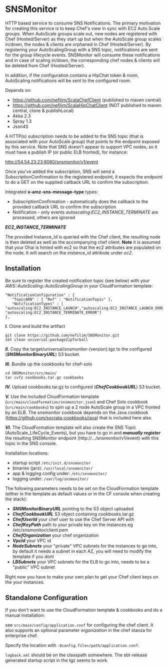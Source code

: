 SNSMonitor
==========

HTTP based service to consume SNS Notifications. The primary motivation for creating this service is to keep Chef's view in sync with EC2 Auto Scale groups. When AutoScale groups scale out, new nodes are registered with Chef (Hosted/Server) as they start up but when the AutoScale group scales in/down, the nodes & clients are orphaned in Chef (Hosted/Server). By registering your AutoScalingGroup with a SNS topic, notifications are sent for the group lifecycle events. SNSMonitor will consume these notifications and in case of scaling in/down, the corresponding chef nodes & clients will be deleted from Chef (Hosted/Server). 

In addition, if the configuration contains a HipChat token & room, AutoScaling notifications will be sent to the configured room.

Depends on:
* https://github.com/nefilim/ScalaChefClient (published to maven central)
* https://github.com/nefilim/ScalaHipChatClient (NOT published to maven central, clone & publishLocal)
* Akka 2.3
* Spray 1.3
* Json4S

A HTTP(s) subscription needs to be added to the SNS topic (that is associated with your AutoScale group) that points to the endpoint exposed by this service. Note that SNS doesn't appear to support VPC nodes, so it must have a publish IP (or public ELB fronted), for instance: 

http://54.54.23.23:8080/snsmonitor/v1/event

Once you've added the subscription, SNS will send a SubscriptionConfirmation to the registered endpoint, it expects the endpoint to do a GET on the supplied callback URL to confirm the subscription. 

Integrated **x-amz-sns-message-type** types:

* SubscriptionConfirmation - automatically does the callback to the provided callback URL to confirm the subscription
* Notification - only events *autoscaling:EC2_INSTANCE_TERMINATE* are processed, others are ignored

**_EC2_INSTANCE_TERMINATE_**

The provided Instance_Id is queried with the Chef client, the resulting node is then deleted as well as the accompanying chef client. 
**Note** it is assumed that your Ohai is hinted with ec2 so that the ec2 attributes are populated on the node. It will search on the *instance_id* attribute under *ec2*. 

Installation
---

Be sure to register the created notification topic (see below) with your *AWS::AutoScaling::AutoScalingGroup* in your CloudFormation template:

```
"NotificationConfiguration" : {
   "TopicARN" : { "Ref" : "NotificationTopic" },
   "NotificationTypes" : [ "autoscaling:EC2_INSTANCE_LAUNCH","autoscaling:EC2_INSTANCE_LAUNCH_ERROR","autoscaling:EC2_INSTANCE_TERMINATE", "autoscaling:EC2_INSTANCE_TERMINATE_ERROR"]
},
```

***I.*** Clone and build the artifact

```
git clone https://github.com/nefilim/SNSMonitor.git
sbt clean universal:packageZipTarball
```
***II.*** Copy the target/universal/snsmonitor-(version).tgz to the configured (***SNSMonitorBinaryURL***) S3 bucket.

***III.*** Bundle up the cookbooks for chef-solo
```
cd SNSMonitor/src/main/
tar cvfz cookbooks.tar.gz cookbooks
```
***IV.*** Upload cookbooks.tar.gz to configured (***ChefCookbookURL***) S3 bucket.

***V.*** Use the included CloudFormation template (```src/main/cloudformation/snsmonitor.json```) and Chef Solo cookbook (```src/main/cookbooks```) to spin up a 2 node AutoScale group in a VPC fronted by an ELB. The snsmonitor cookbook depends on the Java cookbook (https://github.com/socrata-cookbooks/java) that is included here also. 

***VI.*** The CloudFormation template will also create the SNS Topic (AutoScale_LifeCycle_Events), but you have to go in and ***manually register*** the resulting SNSMonitor endpoint (http://.../snsmonitor/v1/event) with this topic in the SNS console. 

Installation locations: 
* startup script ```/etc/init.d/snsmonitor```
* binaries (jars): ```/usr/local/snsmonitor/```
* app & logging config under: ```/etc/snsmonitor/```
* logging under: ```/var/log/snsmonitor/```

The following parameters needs to be set on the CloudFormation template (either in the template as default values or in the CF console when creating the stack):

* ***SNSMonitorBinaryURL*** pointing to the S3 object uploaded
* ***ChefCookbookURL*** S3 object containing cookbooks.tar.gz
* ***ChefUserId*** your chef user to use the Chef Server API with
* ***ChefKeyPath*** path to your private key on the instances eg /etc/snsmonitor/client.pem
* ***ChefOrganization*** your chef organization
* ***VpcId*** your VPC id
* ***NodeSubnets*** your "private" VPC subnets for the instances to go into, by default it needs a subnet in each AZ, you will need to modify the template if you dont
* ***LBSubnets*** your VPC subnets for the ELB to go into, needs to be a "public" VPC subnet


Right now you have to make your own plan to get your Chef client keys on the your instances. 

Standalone Configuration
---

If you don't want to use the CloudFormation template & cookbooks and do a manual installation:

see ```src/main/config/application.conf``` for configuring the chef client. It also supports an optional parameter *organization* in the chef stanza for enterprise chef. 

Specify the location with ```-Dconfig.file=/path/application.conf```.

```logback.xml``` should be on the classpath somewhere. The sbt-release generated startup script in the tgz seems to work. 


